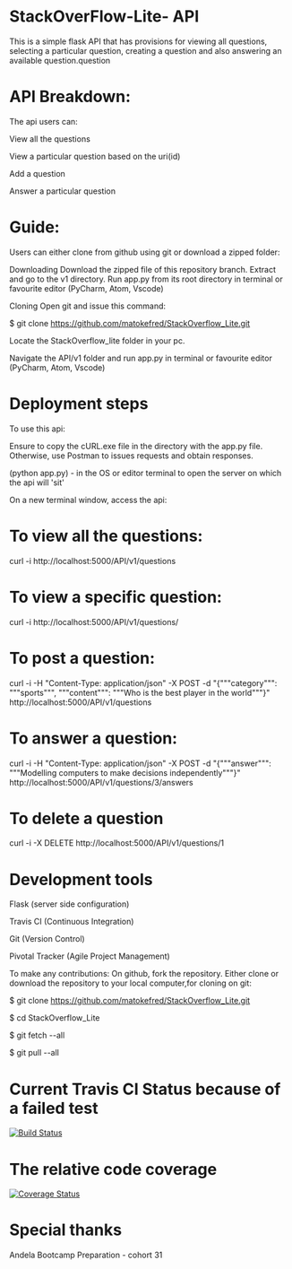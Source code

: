 # StackOverFlow-Lite- API
This is a simple flask API that has provisions for viewing all questions, selecting a particular question, creating a question and also answering an available question.question

# API Breakdown:
The api users can:

View all the questions

View a particular question based on the uri(id)

Add a question

Answer a particular question


# Guide:
Users can either clone from github using git or download a zipped folder:

Downloading
Download the zipped file of this repository branch. Extract and go to the v1 directory. Run app.py from its root directory in terminal or favourite editor (PyCharm, Atom, Vscode)

Cloning
Open git and issue this command:

$ git clone https://github.com/matokefred/StackOverflow_Lite.git

Locate the StackOverflow_lite folder in your pc.

Navigate the API/v1 folder and run app.py in terminal or favourite editor (PyCharm, Atom, Vscode)

# Deployment steps
To use this api:

Ensure to copy the cURL.exe file in the directory with the app.py file. Otherwise, use Postman to issues requests and obtain responses.
 
(python app.py) - in the OS or editor terminal to open the server on which the api will 'sit'

On a new terminal window, access the api:

# To view all the questions: 

curl -i http://localhost:5000/API/v1/questions

# To view a specific question: 

curl -i http://localhost:5000/API/v1/questions/<uri>

# To post a question: 

curl -i -H "Content-Type: application/json" -X POST -d "{"""category""": """sports""", """content""": """Who is the best player in the world"""}" http://localhost:5000/API/v1/questions

# To answer a question:

curl -i -H "Content-Type: application/json" -X POST -d "{"""answer""": """Modelling computers to make decisions independently"""}" http://localhost:5000/API/v1/questions/3/answers

# To delete a question

curl -i -X DELETE http://localhost:5000/API/v1/questions/1

# Development tools
Flask (server side configuration)

Travis CI (Continuous Integration)

Git (Version Control)

Pivotal Tracker (Agile Project Management)

To make any contributions:
On github, fork the repository. Either clone or download the repository to your local computer,for cloning on git:

$ git clone https://github.com/matokefred/StackOverflow_Lite.git

$ cd StackOverflow_Lite

$ git fetch --all

$ git pull --all

# Current Travis CI Status because of a failed test
[![Build Status](https://travis-ci.org/matokefred/StackOverFlow-Lite.svg?branch=api)](https://travis-ci.org/matokefred/StackOverFlow-Lite)

# The relative code coverage
[![Coverage Status](https://coveralls.io/repos/github/matokefred/StackOverFlow-Lite/badge.svg?branch=master)](https://coveralls.io/github/matokefred/StackOverFlow-Lite?branch=master)

# Special thanks

Andela Bootcamp Preparation - cohort 31